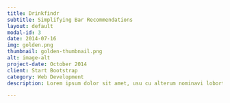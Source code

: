 ```yaml
---
title: Drinkfindr
subtitle: Simplifying Bar Recommendations
layout: default
modal-id: 3
date: 2014-07-16
img: golden.png
thumbnail: golden-thumbnail.png
alt: image-alt
project-date: October 2014
client: Start Bootstrap
category: Web Development
description: Lorem ipsum dolor sit amet, usu cu alterum nominavi lobortis. At duo novum diceret. Tantas apeirian vix et, usu sanctus postulant inciderint ut, populo diceret necessitatibus in vim. Cu eum dicam feugiat noluisse.

---
```

